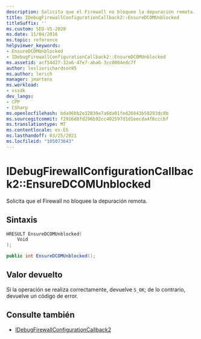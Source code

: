 ```yaml
---
description: Solicita que el Firewall no bloquee la depuración remota.
title: IDebugFirewallConfigurationCallback2::EnsureDCOMUnblocked
titleSuffix: ''
ms.custom: SEO-VS-2020
ms.date: 11/04/2016
ms.topic: reference
helpviewer_keywords:
- EnsureDCOMUnblocked
- IDebugFirewallConfigurationCallback2::EnsureDCOMUnblocked
ms.assetid: acf54d27-32a6-47e7-aba6-3cc0004edc7f
author: leslierichardson95
ms.author: lerich
manager: jmartens
ms.workload:
- vssdk
dev_langs:
- CPP
- CSharp
ms.openlocfilehash: bda96bb2e32830e7a6da01fed26843b58293dc8b
ms.sourcegitcommit: f2916d8fd296b92cc402597d1d1eecda4f6cccbf
ms.translationtype: MT
ms.contentlocale: es-ES
ms.lasthandoff: 03/25/2021
ms.locfileid: "105073643"
---
```

# <a name="idebugfirewallconfigurationcallback2ensuredcomunblocked"></a>IDebugFirewallConfigurationCallback2::EnsureDCOMUnblocked

Solicita que el Firewall no bloquee la depuración remota.

## <a name="syntax"></a>Sintaxis

```cpp
HRESULT EnsureDCOMUnblocked(
    Void
);
```

```csharp
public int EnsureDCOMUnblocked();
```

## <a name="return-value"></a>Valor devuelto

 Si la operación se realiza correctamente, devuelve `S_OK`; de lo contrario, devuelve un código de error.

## <a name="see-also"></a>Consulte también

- [IDebugFirewallConfigurationCallback2](../../../extensibility/debugger/reference/idebugfirewallconfigurationcallback2.md)
